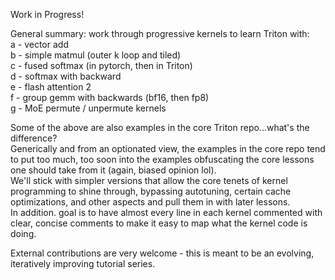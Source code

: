 Work in Progress!

General summary:
work through progressive kernels to learn Triton with:  
a - vector add  
b - simple matmul (outer k loop and tiled)  
c - fused softmax (in pytorch, then in Triton)  
d - softmax with backward  
e - flash attention 2  
f - group gemm with backwards (bf16, then fp8)    
g - MoE permute / unpermute kernels

Some of the above are also examples in the core Triton repo...what's the difference?   
Generically and from an optionated view, the examples in the core repo tend to put too much, too soon into the examples obfuscating the core lessons one should take from it (again, biased opinion lol).   
We'll stick with simpler versions that allow the core tenets of kernel programming to shine through, bypassing autotuning, certain cache optimizations, and other aspects and pull them in with later lessons.   
In addition. goal is to have almost every line in each kernel commented with clear, concise comments to make it easy to map what the kernel code is doing. 

External contributions are very welcome - this is meant to be an evolving, iteratively improving tutorial series. 



